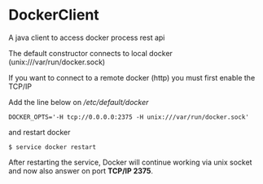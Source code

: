 # DockerClient
A java client to access docker process rest api

The default constructor connects to local docker (unix:///var/run/docker.sock)

If you want to connect to a remote docker (http) you must first enable the TCP/IP

Add the line below on */etc/default/docker*
```
DOCKER_OPTS='-H tcp://0.0.0.0:2375 -H unix:///var/run/docker.sock'
```
and restart docker
```
$ service docker restart
```

After restarting the service, Docker will continue working via unix socket and now also answer on port **TCP/IP 2375**.

